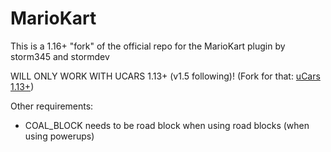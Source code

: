 MarioKart
=========

This is a 1.16+ "fork" of the official repo for the MarioKart plugin by storm345 and stormdev

WILL ONLY WORK WITH UCARS 1.13+ (v1.5 following)!
(Fork for that: [uCars 1.13+](https://github.com/Jakllp/ucars))

Other requirements:
- COAL_BLOCK needs to be road block when using road blocks (when using powerups)